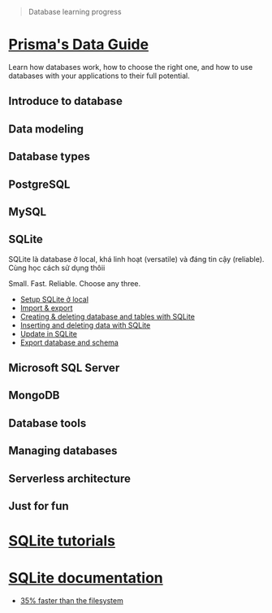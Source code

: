 > Database learning progress

# [Prisma's Data Guide](https://www.prisma.io/dataguide)
Learn how databases work, how to choose the right one, and how to use databases with your applications to their full potential.

## Introduce to database

## Data modeling

## Database types

## PostgreSQL

## MySQL

## SQLite
SQLite là database ở local, khá linh hoạt (versatile) và đáng tin cậy (reliable). Cùng học cách sử dụng thôii

Small. Fast. Reliable.
Choose any three.

- [Setup SQLite ở local](0001-setup-sqlite-local.md)
- [Import & export](0002-import-export.md)
- [Creating & deleting database and tables with SQLite](0003-creating-and-deleting-database-and-tables-with-sqlite.md)
- [Inserting and deleting data with SQLite](0005-how-to-perform-basic-queries-with-select-sqlite.md)
- [Update in SQLite](0006-update.md)
- [Export database and schema](0007-how-to-export-database-and-table-schemas-in-sqlite.md)

## Microsoft SQL Server

## MongoDB

## Database tools

## Managing databases

## Serverless architecture

## Just for fun

# [SQLite tutorials](https://www.sqlitetutorial.net/)

# [SQLite documentation](https://www.sqlite.org/doclist.html)
- [35% faster than the filesystem](0008-35-percent-faster-than-the-filesystem.md)